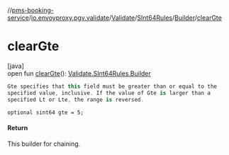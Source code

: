//[pms-booking-service](../../../../../index.md)/[io.envoyproxy.pgv.validate](../../../index.md)/[Validate](../../index.md)/[SInt64Rules](../index.md)/[Builder](index.md)/[clearGte](clear-gte.md)

# clearGte

[java]\
open fun [clearGte](clear-gte.md)(): [Validate.SInt64Rules.Builder](index.md)

```kotlin
Gte specifies that this field must be greater than or equal to the
specified value, inclusive. If the value of Gte is larger than a
specified Lt or Lte, the range is reversed.

```
`optional sint64 gte = 5;`

#### Return

This builder for chaining.